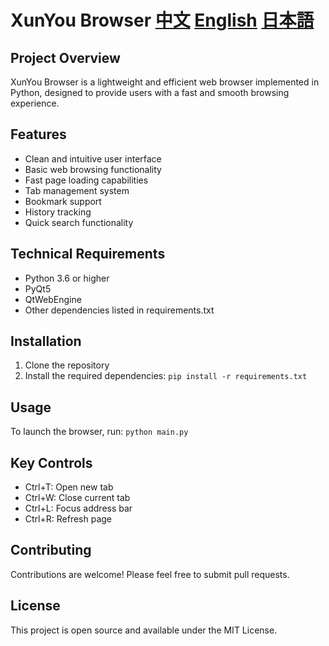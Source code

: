 # XunYou Browser [中文](https://github.com/Li-yu-ji/Xu-You-Browser/blob/main/README.md) [English](https://github.com/Li-yu-ji/Xu-You-Browser/blob/main/English-RADEME.md) [日本語](https://github.com/Li-yu-ji/Xu-You-Browser/blob/main/Japan-RADEME.md)

## Project Overview
XunYou Browser is a lightweight and efficient web browser implemented in Python, designed to provide users with a fast and smooth browsing experience.

## Features
- Clean and intuitive user interface
- Basic web browsing functionality
- Fast page loading capabilities
- Tab management system
- Bookmark support
- History tracking
- Quick search functionality

## Technical Requirements
- Python 3.6 or higher
- PyQt5
- QtWebEngine
- Other dependencies listed in requirements.txt

## Installation
1. Clone the repository
2. Install the required dependencies:
`pip install -r requirements.txt`

## Usage
To launch the browser, run:
`python main.py`

## Key Controls
- Ctrl+T: Open new tab
- Ctrl+W: Close current tab
- Ctrl+L: Focus address bar
- Ctrl+R: Refresh page

## Contributing
Contributions are welcome! Please feel free to submit pull requests.

## License
This project is open source and available under the MIT License.
